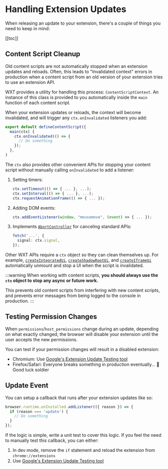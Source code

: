 # Handling Extension Updates

When releasing an update to your extension, there's a couple of things you need to keep in mind:

[[toc]]

## Content Script Cleanup

Old content scripts are not automatically stopped when an extension updates and reloads. Often, this leads to "Invalidated context" errors in production when a content script from an old version of your extension tries to use an extension API.

WXT provides a utility for handling this process: `ContentScriptContext`. An instance of this class is provided to you automatically inside the `main` function of each content script.

When your extension updates or reloads, the context will become invalidated, and will trigger any `ctx.onInvalidated` listeners you add:

```ts
export default defineContentScript({
  main(ctx) {
    ctx.onInvalidated(() => {
      // Do something
    });
  },
)
```

The `ctx` also provides other convenient APIs for stopping your content script without manually calling `onInvalidated` to add a listener:

1. Setting timers:
   ```ts
   ctx.setTimeout(() => { ... }, ...);
   ctx.setInterval(() => { ... }, ...);
   ctx.requestAnimationFrame(() => { ... });
   ```
1. Adding DOM events:
   ```ts
   ctx.addEventListener(window, "mousemove", (event) => { ... });
   ```
1. Implements [`AbortController`](https://developer.mozilla.org/en-US/docs/Web/API/AbortController) for canceling standard APIs:
   ```ts
   fetch('...', {
     signal: ctx.signal,
   });
   ```

Other WXT APIs require a `ctx` object so they can clean themselves up. For example, [`createIntegratedUi`](/guide/key-concepts/content-script-ui#integrated), [`createShadowRootUi`](/guide/key-concepts/content-script-ui#shadow-root), and [`createIframeUi`](/guide/key-concepts/content-script-ui#iframe) automatically unmount and stop a UI when the script is invalidated.

:::warning
When working with content scripts, **you should always use the `ctx` object to stop any async or future work.**

This prevents old content scripts from interfering with new content scripts, and prevents error messages from being logged to the console in production.
:::

## Testing Permission Changes

When `permissions`/`host_permissions` change during an update, depending on what exactly changed, the browser will disable your extension until the user accepts the new permissions.

You can test if your permission changes will result in a disabled extension:

- Chromium: Use [Google's Extension Update Testing tool](https://github.com/GoogleChromeLabs/extension-update-testing-tool)
- Firefox/Safari: Everyone breaks something in production eventually... 🫡 Good luck soldier

## Update Event

You can setup a callback that runs after your extension updates like so:

```ts
browser.runtime.onInstalled.addListener(({ reason }) => {
  if (reason === 'update') {
    // Do something
  }
});
```

If the logic is simple, write a unit test to cover this logic. If you feel the need to manually test this callback, you can either:

1. In dev mode, remove the `if` statement and reload the extension from `chrome://extensions`
2. Use [Google's Extension Update Testing tool](https://github.com/GoogleChromeLabs/extension-update-testing-tool)
